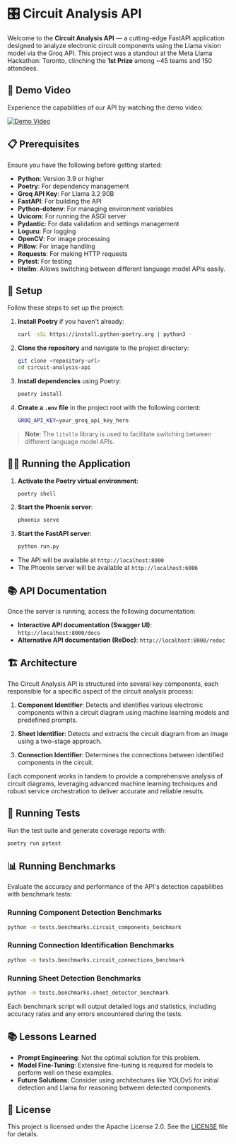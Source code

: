 # 🎛️ Circuit Analysis API

Welcome to the **Circuit Analysis API** — a cutting-edge FastAPI application designed to analyze electronic circuit components using the Llama vision model via the Groq API. This project was a standout at the Meta Llama Hackathon: Toronto, clinching the **1st Prize** among ~45 teams and 150 attendees.


## 🎥 Demo Video

Experience the capabilities of our API by watching the demo video:

[![Demo Video](https://img.youtube.com/vi/jtmZiq072Vw/0.jpg)](https://www.youtube.com/watch?v=jtmZiq072Vw)


## 📋 Prerequisites

Ensure you have the following before getting started:

- **Python**: Version 3.9 or higher
- **Poetry**: For dependency management
- **Groq API Key**: For Llama 3.2 90B
- **FastAPI**: For building the API
- **Python-dotenv**: For managing environment variables
- **Uvicorn**: For running the ASGI server
- **Pydantic**: For data validation and settings management
- **Loguru**: For logging
- **OpenCV**: For image processing
- **Pillow**: For image handling
- **Requests**: For making HTTP requests
- **Pytest**: For testing
- **litellm**: Allows switching between different language model APIs easily.


## 🚀 Setup

Follow these steps to set up the project:

1. **Install Poetry** if you haven't already:
   ```bash
   curl -sSL https://install.python-poetry.org | python3 -
   ```

2. **Clone the repository** and navigate to the project directory:
   ```bash
   git clone <repository-url>
   cd circuit-analysis-api
   ```

3. **Install dependencies** using Poetry:
   ```bash
   poetry install
   ```

4. **Create a `.env` file** in the project root with the following content:
   ```bash
   GROQ_API_KEY=your_groq_api_key_here
   ```

> **Note**: The `litellm` library is used to facilitate switching between different language model APIs.


## 🏃‍♂️ Running the Application

1. **Activate the Poetry virtual environment**:
   ```bash
   poetry shell
   ```

2. **Start the Phoenix server**:
   ```bash
   phoenix serve
   ```

3. **Start the FastAPI server**:
   ```bash
   python run.py
   ```

- The API will be available at `http://localhost:8000`
- The Phoenix server will be available at `http://localhost:6006`


## 📚 API Documentation

Once the server is running, access the following documentation:

- **Interactive API documentation (Swagger UI)**: `http://localhost:8000/docs`
- **Alternative API documentation (ReDoc)**: `http://localhost:8000/redoc`


## 🏗️ Architecture

The Circuit Analysis API is structured into several key components, each responsible for a specific aspect of the circuit analysis process:

1. **Component Identifier**: Detects and identifies various electronic components within a circuit diagram using machine learning models and predefined prompts.

2. **Sheet Identifier**: Detects and extracts the circuit diagram from an image using a two-stage approach.

3. **Connection Identifier**: Determines the connections between identified components in the circuit.

Each component works in tandem to provide a comprehensive analysis of circuit diagrams, leveraging advanced machine learning techniques and robust service orchestration to deliver accurate and reliable results.

## 🧪 Running Tests

Run the test suite and generate coverage reports with:
```bash
poetry run pytest
```

## 📊 Running Benchmarks

Evaluate the accuracy and performance of the API's detection capabilities with benchmark tests:

### Running Component Detection Benchmarks
```bash
python -m tests.benchmarks.circuit_components_benchmark
```

### Running Connection Identification Benchmarks
```bash
python -m tests.benchmarks.circuit_connections_benchmark
```

### Running Sheet Detection Benchmarks
```bash
python -m tests.benchmarks.sheet_detector_benchmark
```

Each benchmark script will output detailed logs and statistics, including accuracy rates and any errors encountered during the tests.


## 📚 Lessons Learned

- **Prompt Engineering**: Not the optimal solution for this problem.
- **Model Fine-Tuning**: Extensive fine-tuning is required for models to perform well on these examples.
- **Future Solutions**: Consider using architectures like YOLOv5 for initial detection and Llama for reasoning between detected components.


## 📜 License

This project is licensed under the Apache License 2.0. See the [LICENSE](LICENSE) file for details.


